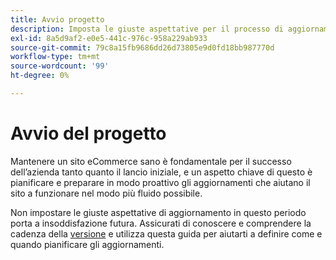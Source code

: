 ```yaml
---
title: Avvio progetto
description: Imposta le giuste aspettative per il processo di aggiornamento con le parti interessate al progetto Adobe Commerce.
exl-id: 8a5d9af2-e0e5-441c-976c-958a229ab933
source-git-commit: 79c8a15fb9686dd26d73805e9d0fd18bb987770d
workflow-type: tm+mt
source-wordcount: '99'
ht-degree: 0%

---
```


# Avvio del progetto

Mantenere un sito eCommerce sano è fondamentale per il successo dell’azienda tanto quanto il lancio iniziale, e un aspetto chiave di questo è pianificare e preparare in modo proattivo gli aggiornamenti che aiutano il sito a funzionare nel modo più fluido possibile.

Non impostare le giuste aspettative di aggiornamento in questo periodo porta a insoddisfazione futura. Assicurati di conoscere e comprendere la cadenza della [versione](https://experienceleague.adobe.com/en/docs/commerce-operations/release/planning/schedule) e utilizza questa guida per aiutarti a definire come e quando pianificare gli aggiornamenti.
